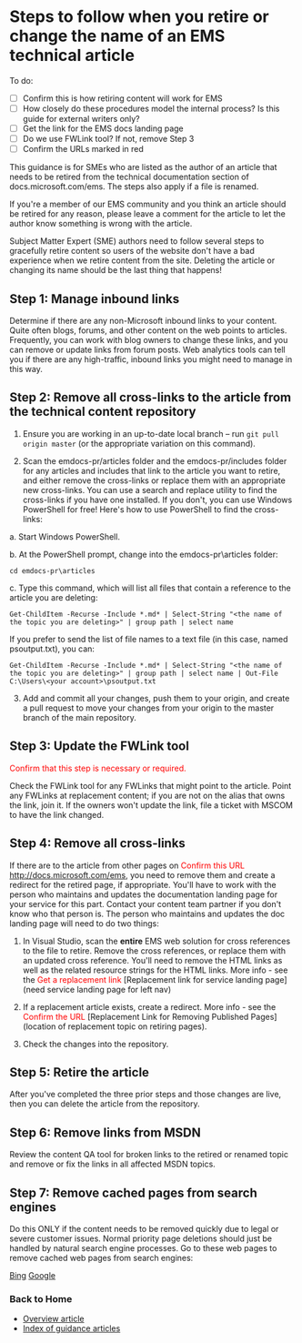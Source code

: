 <properties pageTitle="Steps to follow when you retire or change the name of an EMS technical article" description="Steps to follow when you retire or change the name of an EMS technical article." metaKeywords="" services="" solutions="" documentationCenter="" authors="v-jocgar" videoId="" scriptId="" manager="robmazz" />

<tags ms.service="contributor-guide" ms.devlang="" ms.topic="article" ms.tgt_pltfrm="" ms.workload="" ms.date="02/24/2016" ms.author="v-jocgar" />

# Steps to follow when you retire or change the name of an EMS technical article
To do:
- [ ] Confirm this is how retiring content will work for EMS
- [ ] How closely do these procedures model the internal process? Is this guide for external writers only? 
- [ ] Get the link for the EMS docs landing page
- [ ] Do we use FWLink tool? If not, remove Step 3
- [ ] Confirm the URLs marked in red

This guidance is for SMEs who are listed as the author of an article that needs to be retired from the technical documentation section of docs.microsoft.com/ems. The steps also apply if a file is renamed.

If you're a member of our EMS community and you think an article should be retired for any reason, please leave a comment <!-- in the Disqus comment stream --> for the article to let the author know something is wrong with the article.

Subject Matter Expert (SME) authors need to follow several steps to gracefully retire content so users of the website don't have a bad experience when we retire content from the site. Deleting the article or changing its name should be the last thing that happens!

## Step 1: Manage inbound links

Determine if there are any non-Microsoft inbound links to your content. Quite often blogs, forums, and other content on the web points to articles. Frequently, you can work with blog owners to change these links, and you can remove or update links from forum posts. Web analytics tools can tell you if there are any high-traffic, inbound links you might need to manage in this way.

## Step 2: Remove all cross-links to the article from the technical content repository

1. Ensure you are working in an up-to-date local branch – run `git pull origin master` (or the appropriate variation on this command).

2.	Scan the emdocs-pr/articles folder and the emdocs-pr/includes folder for any articles and includes that link to the article you want to retire, and either remove the cross-links or replace them with an appropriate new cross-links. You can use a search and replace utility to find the cross-links if you have one installed. If you don't, you can use Windows PowerShell for free! Here's how to use PowerShell to find the cross-links:

 a. Start Windows PowerShell.

 b. At the PowerShell prompt, change into the emdocs-pr\articles folder:

 `cd emdocs-pr\articles`

 c. Type this command, which will list all files that contain a reference to the article you are deleting:

 `Get-ChildItem -Recurse -Include *.md* | Select-String "<the name of the topic you are deleting>" | group path | select name`

  If you prefer to send the list of file names to a text file (in this case, named psoutput.txt), you can:

  `Get-ChildItem -Recurse -Include *.md* | Select-String "<the name of the topic you are deleting>" | group path | select name | Out-File C:\Users\<your account>\psoutput.txt`

3. Add and commit all your changes, push them to your origin, and create a pull request to move your changes from your origin to the master branch of the main repository.

## Step 3: Update the FWLink tool
<span style="color:red;">Confirm that this step is necessary or required.</span>

Check the FWLink tool for any FWLinks that might point to the article. Point any FWLinks at replacement content; if you are not on the alias that owns the link, join it. If the owners won't update the link, file a ticket with MSCOM to have the link changed. 

## Step 4: Remove all cross-links 

If there are to the article from other pages on <span style="color:red;">Confirm this URL</span> http://docs.microsoft.com/ems, you need to remove them and create a redirect for the retired page, if appropriate. You'll have to work with the person who maintains and updates the documentation landing page for your service for this part. Contact your content team partner if you don't know who that person is. The person who maintains and updates the doc landing page will need to do two things:

1. In Visual Studio, scan the **entire** EMS web solution for cross references to the file to retire. Remove the cross references, or replace them with an updated cross reference. You'll need to remove the HTML links as well as the related resource strings for the HTML links. More info - see the <span style="color:red;">Get a replacement link</span> [Replacement link for service landing page](need service landing page for left nav)

2. If a replacement article exists, create a redirect. More info - see the <span style="color:red;">Confirm the URL</span> [Replacement Link for Removing Published Pages](location of replacement topic on retiring pages).

3. Check the changes into the repository.

## Step 5: Retire the article

After you've completed the three prior steps and those changes are live, then you can delete the article from the repository.

## Step 6: Remove links from MSDN

Review the content QA tool for broken links to the retired or renamed topic and remove or fix the links in all affected MSDN topics.

## Step 7: Remove cached pages from search engines

Do this ONLY if the content needs to be removed quickly due to legal or severe customer issues. Normal priority page deletions should just be handled by natural search engine processes. Go to these web pages to remove cached web pages from search engines:

[Bing](https://www.bing.com/webmaster/tools/content-removal?rflid=1)
[Google](https://www.google.com/webmasters/tools/removals?pli=1)


### Back to Home

- [Overview article](./../README.md)
- [Index of guidance articles](./contributor-guide-index.md)
